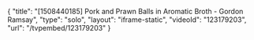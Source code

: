 {
    "title": "[1508440185] Pork and Prawn Balls in Aromatic Broth - Gordon Ramsay",
    "type": "solo",
    "layout": "iframe-static",
    "videoId": "123179203",
    "url": "\/tvpembed\/123179203"
}